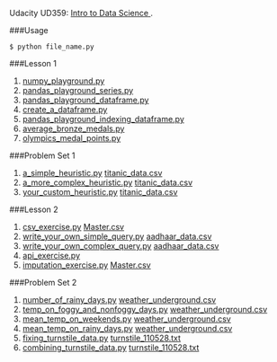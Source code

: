 Udacity UD359: [Intro to Data Science
](https://www.udacity.com/course/intro-to-data-science--ud359).

###Usage
```
$ python file_name.py
```

###Lesson 1
1. [numpy_playground.py](https://github.com/xRahn/Intro-to-Data-Science/blob/master/lesson_1/numpy_playground.py)
2. [pandas_playground_series.py](https://github.com/xRahn/Intro-to-Data-Science/blob/master/lesson_1/pandas_playground_series.py)
3. [pandas_playground_dataframe.py](https://github.com/xRahn/Intro-to-Data-Science/blob/master/lesson_1/pandas_playground_dataframe.py)
4. [create_a_dataframe.py](https://github.com/xRahn/Intro-to-Data-Science/blob/master/lesson_1/create_a_dataframe.py)
5. [pandas_playground_indexing_dataframe.py](https://github.com/xRahn/Intro-to-Data-Science/blob/master/lesson_1/pandas_playground_indexing_dataframe.py)
6. [average_bronze_medals.py](https://github.com/xRahn/Intro-to-Data-Science/blob/master/lesson_1/average_bronze_medals.py)
7. [olympics_medal_points.py](https://github.com/xRahn/Intro-to-Data-Science/blob/master/lesson_1/olympics_medal_points.py)

###Problem Set 1
1. [a_simple_heuristic.py](https://github.com/xRahn/Intro-to-Data-Science/blob/master/problem_set_1/a_simple_heuristic.py) [titanic_data.csv](https://github.com/xRahn/Intro-to-Data-Science/blob/master/problem_set_1/titanic_data.csv)
2. [a_more_complex_heuristic.py](https://github.com/xRahn/Intro-to-Data-Science/blob/master/problem_set_1/a_more_complex_heuristic.py) [titanic_data.csv](https://github.com/xRahn/Intro-to-Data-Science/blob/master/problem_set_1/titanic_data.csv)
3. [your_custom_heuristic.py](https://github.com/xRahn/Intro-to-Data-Science/blob/master/problem_set_1/your_custom_heuristic.py) [titanic_data.csv](https://github.com/xRahn/Intro-to-Data-Science/blob/master/problem_set_1/titanic_data.csv)

###Lesson 2
1. [csv_exercise.py](https://github.com/xRahn/Intro-to-Data-Science/blob/master/lesson_2/csv_exercise.py) [Master.csv](https://github.com/xRahn/Intro-to-Data-Science/blob/master/lesson_2/Master.csv)
2. [write_your_own_simple_query.py](https://github.com/xRahn/Intro-to-Data-Science/blob/master/lesson_2/write_your_own_simple_query.py) [aadhaar_data.csv](https://github.com/xRahn/Intro-to-Data-Science/blob/master/lesson_2/aadhaar_data.csv)
3. [write_your_own_complex_query.py](https://github.com/xRahn/Intro-to-Data-Science/blob/master/lesson_2/write_your_own_complex_query.py) [aadhaar_data.csv](https://github.com/xRahn/Intro-to-Data-Science/blob/master/lesson_2/aadhaar_data.csv)
4. [api_exercise.py](https://github.com/xRahn/Intro-to-Data-Science/blob/master/lesson_2/api_exercise.py) 
5. [imputation_exercise.py](https://github.com/xRahn/Intro-to-Data-Science/blob/master/lesson_2/imputation_exercise.py) [Master.csv](https://github.com/xRahn/Intro-to-Data-Science/blob/master/lesson_2/Master.csv)

###Problem Set 2
1. [number_of_rainy_days.py](https://github.com/xRahn/Intro-to-Data-Science/blob/master/problem_set_2/number_of_rainy_days.py) [weather_underground.csv](https://github.com/xRahn/Intro-to-Data-Science/blob/master/problem_set_2/weather_underground.csv)
2. [temp_on_foggy_and_nonfoggy_days.py](https://github.com/xRahn/Intro-to-Data-Science/blob/master/problem_set_2/temp_on_foggy_and_nonfoggy_days.py) [weather_underground.csv](https://github.com/xRahn/Intro-to-Data-Science/blob/master/problem_set_2/weather_underground.csv)
3. [mean_temp_on_weekends.py](https://github.com/xRahn/Intro-to-Data-Science/blob/master/problem_set_2/mean_temp_on_weekends.py) [weather_underground.csv](https://github.com/xRahn/Intro-to-Data-Science/blob/master/problem_set_2/weather_underground.csv)
4. [mean_temp_on_rainy_days.py](https://github.com/xRahn/Intro-to-Data-Science/blob/master/problem_set_2/mean_temp_on_rainy_days.py) [weather_underground.csv](https://github.com/xRahn/Intro-to-Data-Science/blob/master/problem_set_2/weather_underground.csv)
5. [fixing_turnstile_data.py](https://github.com/xRahn/Intro-to-Data-Science/blob/master/problem_set_2/fixing_turnstile_data.py) [turnstile_110528.txt](https://github.com/xRahn/Intro-to-Data-Science/blob/master/problem_set_2/turnstile_110528.txt)
6. [combining_turnstile_data.py](https://github.com/xRahn/Intro-to-Data-Science/blob/master/problem_set_2/combining_turnstile_data.py) [turnstile_110528.txt](https://github.com/xRahn/Intro-to-Data-Science/blob/master/problem_set_2/turnstile_110528.txt)